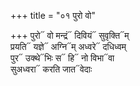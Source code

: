 +++
title = "०१ पुरो वो"

+++
पुरो᳓ वो मन्द्रं᳓ दिवियं᳓ सुवृक्ति᳓म्  
प्रयति᳓ यज्ञे᳓ अग्नि᳓म् अध्वरे᳓ दधिध्वम्  
पुर᳓ उक्थे᳓भिः स᳓ हि᳓ नो विभा᳓वा  
सुअध्वरा᳓ करति जात᳓वेदाः